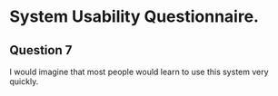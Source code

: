 # System Usability Questionnaire.

## Question 7

I would imagine that most people would learn to use this system very quickly.

